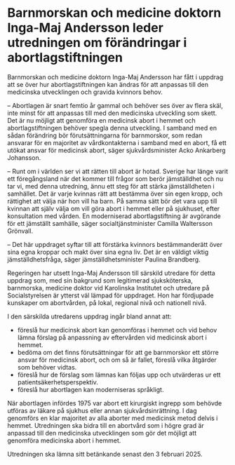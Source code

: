 # Barnmorskan och medicine doktorn Inga-Maj Andersson leder utredningen om förändringar i abortlagstiftningen

Barnmorskan och medicine doktorn Inga-Maj Andersson har fått i uppdrag att se över hur abortlagstiftningen kan ändras för att anpassas till den medicinska utvecklingen och gravida kvinnors behov.

– Abortlagen är snart femtio år gammal och behöver ses över av flera skäl, inte minst för att anpassas till med den medicinska utveckling som skett. Det är nu möjligt att genomföra en medicinsk abort i hemmet och abortlagstiftningen behöver spegla denna utveckling. I samband med en sådan förändring bör förutsättningarna för barnmorskor, som redan ansvarar för en majoritet av vårdkontakterna i samband med en abort, få ett utökat ansvar för medicinsk abort, säger sjukvårdsminister Acko Ankarberg Johansson.

­– Runt om i världen ser vi att rätten till abort är hotad. Sverige har länge varit ett föregångsland när det kommer till frågor som berör jämställdhet och nu tar vi, med denna utredning, ännu ett steg för att stärka jämställdheten i samhället. Det är varje kvinnas rätt att bestämma över sin egen kropp, och rättighet att välja när hon vill ha barn. På samma sätt bör det vara upp till kvinnan att själv välja om vill göra abort i hemmet eller på sjukhuset, efter konsultation med vården. En moderniserad abortlagstiftning är avgörande för ett jämställt samhälle, säger socialtjänstminister Camilla Waltersson Grönvall.

– Det här uppdraget syftar till att förstärka kvinnors bestämmanderätt över sina egna kroppar och makt över sina egna liv. Det är en väldigt viktig jämställdhetsfråga, säger jämställdhetsminister Paulina Brandberg.

Regeringen har utsett Inga-Maj Andersson till särskild utredare för detta uppdrag som, med sin bakgrund som legitimerad sjuksköterska, barnmorska, medicine doktor vid Karolinska Institutet och utredare på Socialstyrelsen är ytterst väl lämpad för uppdraget. Hon har fördjupade kunskaper om abortvården, på lokal, regional nivå och nationell nivå.

I den särskilda utredarens uppdrag ingår bland annat att:

* föreslå hur medicinsk abort kan genomföras i hemmet och vid behov lämna förslag på anpassning av eftervården vid medicinsk abort i hemmet.
* bedöma om det finns förutsättningar för att ge barnmorskor ett större ansvar för medicinsk abort, och om så är fallet, föreslå vilka åtgärder som behöver vidtas.
* föreslå hur de förslag som lämnas kan följas upp och utvärderas ur ett patientsäkerhetsperspektiv.
* föreslå hur abortlagen kan moderniseras språkligt.

När abortlagen infördes 1975 var abort ett kirurgiskt ingrepp som behövde utföras av läkare på sjukhus eller annan sjukvårdsinrättning. I dag genomförs en klar majoritet av alla aborter med medicinsk metod delvis i hemmet. Utredningen ska bidra till en abortvård som i högre grad är anpassad till den medicinska utvecklingen som gör det möjligt att genomföra medicinska abort i hemmet.

Utredningen ska lämna sitt betänkande senast den 3 februari 2025.
